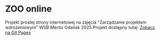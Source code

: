 # ZOO online 
Projekt prostej strony internetowej na zajęcia "Zarządzanie projektem wdrożeniowym" WSB Merito Gdańsk 2025
Projekt dostępny tutaj: [Zobacz na Git Pages](https://brodi45.github.io/ZPW_ININ5_hyb_IOT_IT/)
